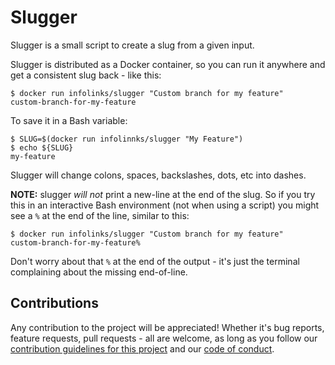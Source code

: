 # Slugger

Slugger is a small script to create a slug from a given input.

Slugger is distributed as a Docker container, so you can run it anywhere
and get a consistent slug back - like this:

    $ docker run infolinks/slugger "Custom branch for my feature"
    custom-branch-for-my-feature

To save it in a Bash variable:

    $ SLUG=$(docker run infolinnks/slugger "My Feature")
    $ echo ${SLUG}
    my-feature

Slugger will change colons, spaces, backslashes, dots, etc into dashes.

**NOTE:** slugger _will not_ print a new-line at the end of the slug.
So if you try this in an interactive Bash environment (not when using a
script) you might see a `%` at the end of the line, similar to this:

    $ docker run infolinks/slugger "Custom branch for my feature"
    custom-branch-for-my-feature%

Don't worry about that `%` at the end of the output - it's just the
terminal complaining about the missing end-of-line.

## Contributions

Any contribution to the project will be appreciated! Whether it's bug
reports, feature requests, pull requests - all are welcome, as long as
you follow our [contribution guidelines for this project](CONTRIBUTING.md)
and our [code of conduct](CODE_OF_CONDUCT.md).
